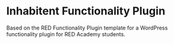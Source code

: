 # Inhabitent Functionality Plugin

Based on the RED Functionality Plugin template for a WordPress functionality plugin for RED Academy students.
